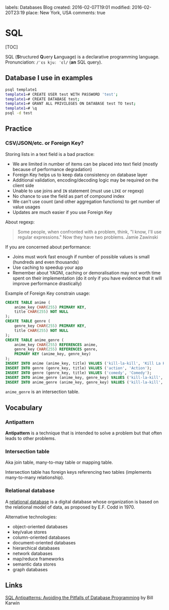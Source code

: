 labels: Databases
        Blog
created: 2016-02-07T19:01
modified: 2016-02-20T23:19
place: New York, USA
comments: true

# SQL

[TOC]

SQL (**S**tructured **Q**uery **L**anguage) is a declarative programming language.
Pronunciation: ```/ˈɛs kjuː ˈɛl/``` (**an** SQL query).

## Database I use in examples

```bash
psql template1
template1=# CREATE USER test WITH PASSWORD 'test';
template1=# CREATE DATABASE test;
template1=# GRANT ALL PRIVILEGES ON DATABASE test TO test;
template1=# \q
psql -d test
```

## Practice

### CSV/JSON/etc. or Foreign Key?

Storing lists in a text field is a bad practice:

- We are limited in number of items can be placed into text field (mostly because of performance degradation)
- Foreign Key helps us to keep data consistency on database layer
- Additional validation, encoding/decoding logic may be required on the client side
- Unable to use joins and ```IN``` statement (must use ```LIKE``` or regexp)
- No chance to use the field as part of compound index
- We can't use count (and other aggregation functions) to get number of value usages
- Updates are much easier if you use Foreign Key

About regexp:
> Some people, when confronted with a problem, think, "I know, I'll use regular expressions." Now they have two problems.
> Jamie Zawinski

If you are concerned about performance:

- Joins must work fast enough if number of possible values is small (hundreds and even thousands)
- Use caching to speedup your app
- Remember about YAGNI, caching or demoralisation may not worth time spent on their implementation (do it only if you have evidence that it will improve performance drastically)

Example of Foreign Key constrain usage:
```sql
CREATE TABLE anime (
    anime_key CHAR(255) PRIMARY KEY,
    title CHAR(255) NOT NULL
);
CREATE TABLE genre (
    genre_key CHAR(255) PRIMARY KEY,
    title CHAR(255) NOT NULL
);
CREATE TABLE anime_genre (
    anime_key CHAR(255) REFERENCES anime,
    genre_key CHAR(255) REFERENCES genre,
    PRIMARY KEY (anime_key, genre_key)
);
INSERT INTO anime (anime_key, title) VALUES ('kill-la-kill', 'Kill La Kill');
INSERT INTO genre (genre_key, title) VALUES ('action', 'Action');
INSERT INTO genre (genre_key, title) VALUES ('comedy', 'Comedy');
INSERT INTO anime_genre (anime_key, genre_key) VALUES ('kill-la-kill', 'action');
INSERT INTO anime_genre (anime_key, genre_key) VALUES ('kill-la-kill', 'comedy');
```

```anime_genre``` is an intersection table.

## Vocabulary

### Antipattern

**Antipattern** is a technique that is intended to solve a problem but that often leads to other problems.

### Intersection table

Aka join table, many-to-may table or mapping table.

Intersection table has foreign keys referencing two tables (implements many-to-many relationship).

### Relational database

A [relational database](https://en.wikipedia.org/wiki/Relational_database) is a digital database whose organization is based on the relational model of data, as proposed by E.F. Codd in 1970.

Alternative technologies:

- object-oriented databases
- key/value stores
- column-oriented databases
- document-oriented databases
- hierarchical databases
- network databases
- map/reduce frameworks
- semantic data stores
- graph databases

## Links

[SQL Antipatterns: Avoiding the Pitfalls of Database Programming](http://www.amazon.com/SQL-Antipatterns-Programming-Pragmatic-Programmers-ebook/dp/B00A376BB2/) by Bill Karwin

